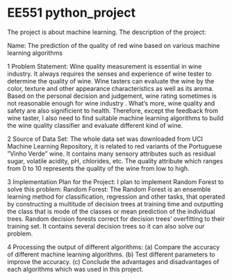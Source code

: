# EE551 python_project
The project is about machine learning.
The description of the project:

Name: The prediction of the quality of red wine based on various machine learning algorithms

1  Problem Statement:
   Wine quality measurement is essential in wine industry. It always requires the senses and experience of
   wine tester to determine the quality of wine. Wine tasters can evaluate the wine by the color, texture and
   other appearance characteristics as well as its aroma. Based on the personal decision and judgement, wine
   rating sometimes is not reasonable enough for wine industry . What’s more, wine quality and safety are also
   significient to health. Therefore, except the feedback from wine taster, I also need to find suitable machine
   learning algorithms to build the wine quality classifier and evaluate different kind of wine.

2  Source of Data Set:
   The whole data set was downloaded from UCI Machine Learning Repository, it is related to red variants
   of the Portuguese ”Vinho Verde” wine. It contains many sensory attributes such as residual sugar, volatile
   acidity, pH, chlorides, etc. The quality attribute which ranges from 0 to 10 represents the quality of the
   wine from low to high.

3  Implementation Plan for the Project:
   I plan to implement Random Forest to solve this problem:
   Random Forest:
   The Random Forest is an ensemble learning method for classification, regression and other tasks, that
   operated by constructing a multitude of decision trees at training time and outputting the class that is mode
   of the classes or mean prediction of the individual trees. Random decision forests correct for decision trees’
   overfitting to their training set. It contains several decision trees so it can also solve our problem.

4  Processing the output of different algorithms:
   (a) Compare the accuracy of different machine learning algorithms.
   (b) Test different parameters to improve the accuracy.
   (c) Conclude the advantages and disadvantages of each algorithms which was used in this project.
